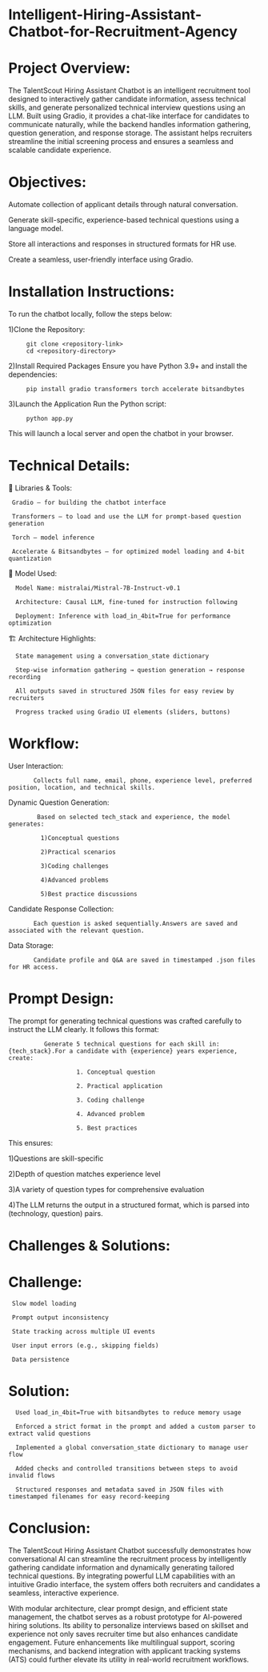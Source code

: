 # Intelligent-Hiring-Assistant-Chatbot-for-Recruitment-Agency

# Project Overview:
The TalentScout Hiring Assistant Chatbot is an intelligent recruitment tool designed to interactively gather candidate information, assess technical skills, and generate personalized technical interview questions using an LLM. Built using Gradio, it provides a chat-like interface for candidates to communicate naturally, while the backend handles information gathering, question generation, and response storage. The assistant helps recruiters streamline the initial screening process and ensures a seamless and scalable candidate experience.

# Objectives:
Automate collection of applicant details through natural conversation.

Generate skill-specific, experience-based technical questions using a language model.

Store all interactions and responses in structured formats for HR use.

Create a seamless, user-friendly interface using Gradio.

# Installation Instructions:
To run the chatbot locally, follow the steps below:

1)Clone the Repository:

         git clone <repository-link>
         cd <repository-directory>

2)Install Required Packages Ensure you have Python 3.9+ and install the dependencies:

         pip install gradio transformers torch accelerate bitsandbytes

3)Launch the Application Run the Python script:

         python app.py

This will launch a local server and open the chatbot in your browser.

# Technical Details:

🔧 Libraries & Tools:

     Gradio – for building the chatbot interface

     Transformers – to load and use the LLM for prompt-based question generation

     Torch – model inference

     Accelerate & Bitsandbytes – for optimized model loading and 4-bit quantization

🧠 Model Used:

      Model Name: mistralai/Mistral-7B-Instruct-v0.1

      Architecture: Causal LLM, fine-tuned for instruction following

      Deployment: Inference with load_in_4bit=True for performance optimization

🏗 Architecture Highlights:

      State management using a conversation_state dictionary

      Step-wise information gathering → question generation → response recording

      All outputs saved in structured JSON files for easy review by recruiters

      Progress tracked using Gradio UI elements (sliders, buttons)

# Workflow:

User Interaction:

           Collects full name, email, phone, experience level, preferred position, location, and technical skills.

Dynamic Question Generation:

            Based on selected tech_stack and experience, the model generates:

             1)Conceptual questions

             2)Practical scenarios

             3)Coding challenges

             4)Advanced problems

             5)Best practice discussions

Candidate Response Collection:

           Each question is asked sequentially.Answers are saved and associated with the relevant question.

Data Storage:

           Candidate profile and Q&A are saved in timestamped .json files for HR access.

# Prompt Design:

The prompt for generating technical questions was crafted carefully to instruct the LLM clearly. It follows this format:

              Generate 5 technical questions for each skill in: {tech_stack}.For a candidate with {experience} years experience, create:
                       
                       1. Conceptual question
                       
                       2. Practical application

                       3. Coding challenge

                       4. Advanced problem

                       5. Best practices
                       
This ensures:

1)Questions are skill-specific

2)Depth of question matches experience level

3)A variety of question types for comprehensive evaluation

4)The LLM returns the output in a structured format, which is parsed into (technology, question) pairs.

# Challenges & Solutions:

# Challenge:

     Slow model loading

     Prompt output inconsistency

     State tracking across multiple UI events

     User input errors (e.g., skipping fields)

     Data persistence

# Solution:

      Used load_in_4bit=True with bitsandbytes to reduce memory usage

      Enforced a strict format in the prompt and added a custom parser to extract valid questions

      Implemented a global conversation_state dictionary to manage user flow

      Added checks and controlled transitions between steps to avoid invalid flows

      Structured responses and metadata saved in JSON files with timestamped filenames for easy record-keeping

# Conclusion:

The TalentScout Hiring Assistant Chatbot successfully demonstrates how conversational AI can streamline the recruitment process by intelligently gathering candidate information and dynamically generating tailored technical questions. By integrating powerful LLM capabilities with an intuitive Gradio interface, the system offers both recruiters and candidates a seamless, interactive experience.

With modular architecture, clear prompt design, and efficient state management, the chatbot serves as a robust prototype for AI-powered hiring solutions. Its ability to personalize interviews based on skillset and experience not only saves recruiter time but also enhances candidate engagement. Future enhancements like multilingual support, scoring mechanisms, and backend integration with applicant tracking systems (ATS) could further elevate its utility in real-world recruitment workflows.
